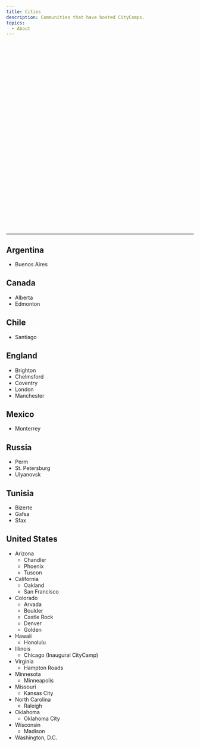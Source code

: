 ```yaml
---
title: Cities
description: Communities that have hosted CityCamps.
topics:
  - About
---
```



<link rel="stylesheet" href="https://unpkg.com/leaflet@1.9.4/dist/leaflet.css" />
<script src="https://unpkg.com/leaflet@1.9.4/dist/leaflet.js"></script>
<style>
    #map {
        height: 500px;
        width: 100%;
    }
</style>

<div id="map"></div>

<script>
    // Initialize map
    var map = L.map('map');
    // Define bounds, so all events can be focused on after they are rendered
    var bounds = new L.latLngBounds();

    // Add OpenStreetMap tiles
    L.tileLayer('https://{s}.tile.openstreetmap.org/{z}/{x}/{y}.png', {
        attribution: '&copy; OpenStreetMap contributors'
    }).addTo(map);

    // City locations
    var cities = [
        { name: "Buenos Aires", lat: -34.6037, lng: -58.3816, country: "Argentina" },
        { name: "Edmonton", lat: 53.5461, lng: -113.4938, country: "Canada (Alberta)" },
        { name: "Santiago", lat: -33.4489, lng: -70.6693, country: "Chile" },
        { name: "Brighton", lat: 50.8225, lng: -0.1372, country: "England" },
        { name: "Chelmsford", lat: 51.7356, lng: 0.4685, country: "England" },
        { name: "Coventry", lat: 52.4068, lng: -1.5197, country: "England" },
        { name: "London", lat: 51.5074, lng: -0.1278, country: "England" },
        { name: "Manchester", lat: 53.4808, lng: -2.2426, country: "England" },
        { name: "Monterrey", lat: 25.6866, lng: -100.3161, country: "Mexico" },
        { name: "Perm", lat: 58.0105, lng: 56.2502, country: "Russia" },
        { name: "St. Petersburg", lat: 59.9343, lng: 30.3351, country: "Russia" },
        { name: "Ulyanovsk", lat: 54.3182, lng: 48.3838, country: "Russia" },
        { name: "Bizerte", lat: 37.2744, lng: 9.8739, country: "Tunisia" },
        { name: "Gafsa", lat: 34.4250, lng: 8.7842, country: "Tunisia" },
        { name: "Sfax", lat: 34.7390, lng: 10.7600, country: "Tunisia" },
        { name: "Chandler", lat: 33.3062, lng: -111.8413, state: "Arizona" },
        { name: "Phoenix", lat: 33.4484, lng: -112.0740, state: "Arizona" },
        { name: "Tucson", lat: 32.2226, lng: -110.9747, state: "Arizona" },
        { name: "San Francisco", lat: 37.7749, lng: -122.4194, state: "California" },
        { name: "Arvada", lat: 39.8028, lng: -105.0875, state: "Colorado" },
        { name: "Boulder", lat: 40.0150, lng: -105.2705, state: "Colorado" },
        { name: "Castle Rock", lat: 39.3722, lng: -104.8561, state: "Colorado" },
        { name: "Denver", lat: 39.7392, lng: -104.9903, state: "Colorado" },
        { name: "Golden", lat: 39.7555, lng: -105.2211, state: "Colorado" },
        { name: "Honolulu", lat: 21.3069, lng: -157.8583, state: "Hawaii" },
        { name: "Chicago", lat: 41.8781, lng: -87.6298, state: "Illinois", note: "Inaugural CityCamp" },
        { name: "Hampton Roads", lat: 36.8508, lng: -76.2859, state: "Virginia" },
        { name: "Minneapolis", lat: 44.9778, lng: -93.2650, state: "Minnesota" },
        { name: "Kansas City", lat: 39.0997, lng: -94.5786, state: "Missouri" },
        { name: "Raleigh", lat: 35.7796, lng: -78.6382, state: "North Carolina" },
        { name: "Oklahoma City", lat: 35.4676, lng: -97.5164, state: "Oklahoma" },
        { name: "Madison", lat: 43.0731, lng: -89.4012, state: "Wisconsin" },
        { name: "Washington, D.C.", lat: 38.9072, lng: -77.0369, state: "District of Columbia" },
        { name: "Oakland", lat: 37.8044, lng: -122.2711, state: "California" },
    ];

    // Add markers with popups
    cities.forEach(city => {
        // Extend bounds to include all city coordinates
        bounds.extend([city.lat, city.lng]);

        L.marker([city.lat, city.lng])
            .addTo(map)
            .bindPopup(`<b>${city.name}</b>`);
    });

    // Fit the map view to show all markers
    map.fitBounds(bounds, { padding: [20, 20] });
</script>

<hr>

## Argentina

* Buenos Aires

## Canada

* Alberta
* Edmonton

## Chile

* Santiago

## England

* Brighton
* Chelmsford
* Coventry
* London
* Manchester

## Mexico

* Monterrey

## Russia

* Perm
* St. Petersburg
* Ulyanovsk

## Tunisia

* Bizerte
* Gafsa
* Sfax

## United States

* Arizona
  - Chandler
  - Phoenix
  - Tuscon
* California
  - Oakland
  - San Francisco
* Colorado
  - Arvada
  - Boulder
  - Castle Rock
  - Denver
  - Golden
* Hawaii
  - Honolulu
* Illinois
  - Chicago (Inaugural CityCamp)
* Virginia
  - Hampton Roads
* Minnesota
  - Minneapolis
* Missouri
  - Kansas City
* North Carolina
  - Raleigh
* Oklahoma
  - Oklahoma City
* Wisconsin
  - Madison
* Washington, D.C.
